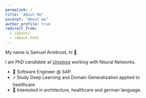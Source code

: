 ```yaml
---
permalink: /
title: "About Me"
excerpt: "About me"
author_profile: true
redirect_from: 
  - /about/
  - /about.html
---
```


My name is Samuel Armbrust, hi 👋. 

I am PhD _candidate_ at [Unisinos](https://www.unisinos.br/pos/stricto/images/modulos/estrito/discentes/computacao-aplicada/computacao-aplicada-mestrado.pdf) working with Neural Networks. 

- 🔭 Software Engineer @ SAP.
- ⚡ Study Deep Learning and Domain Generalization applied to healthcare.
- 🤔 Interested in architecture, healthcare and german language.
